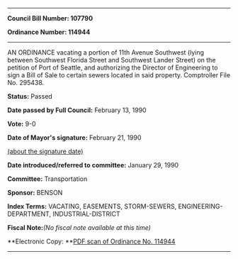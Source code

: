 

********

**Council Bill Number: 107790**
   
**Ordinance Number: 114944**
********

 AN ORDINANCE vacating a portion of 11th Avenue Southwest (lying between Southwest Florida Street and Southwest Lander Street) on the petition of Port of Seattle, and authorizing the Director of Engineering to sign a Bill of Sale to certain sewers located in said property. Comptroller File No. 295438.

**Status:** Passed
   
**Date passed by Full Council:** February 13, 1990
   
**Vote:** 9-0
   
**Date of Mayor's signature:** February 21, 1990
   
[(about the signature date)](/~public/approvaldate.htm)
   
   
   
**Date introduced/referred to committee:** January 29, 1990
   
**Committee:** Transportation
   
**Sponsor:** BENSON
   
   
**Index Terms:** VACATING, EASEMENTS, STORM-SEWERS, ENGINEERING-DEPARTMENT, INDUSTRIAL-DISTRICT

**Fiscal Note:**_(No fiscal note available at this time)_

**Electronic Copy: **[PDF scan of Ordinance No. 114944](/~archives/Ordinances/Ord_114944.pdf)

********


